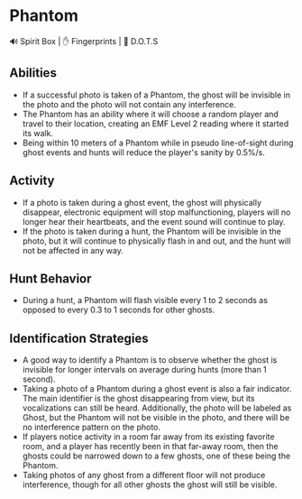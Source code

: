 # Phantom

🔊 Spirit Box | ✋ Fingerprints | 👻 D.O.T.S

## Abilities

- If a successful photo is taken of a Phantom, the ghost will be invisible in the photo and the photo will not contain any interference.
- The Phantom has an ability where it will choose a random player and travel to their location, creating an EMF Level 2 reading where it started its walk.
- Being within 10 meters of a Phantom while in pseudo line-of-sight during ghost events and hunts will reduce the player's sanity by 0.5%/s.

## Activity

- If a photo is taken during a ghost event, the ghost will physically disappear, electronic equipment will stop malfunctioning, players will no longer hear their heartbeats, and the event sound will continue to play.
- If the photo is taken during a hunt, the Phantom will be invisible in the photo, but it will continue to physically flash in and out, and the hunt will not be affected in any way.

## Hunt Behavior

* During a hunt, a Phantom will flash visible every 1 to 2 seconds as opposed to every 0.3 to 1 seconds for other ghosts.

## Identification Strategies

- A good way to identify a Phantom is to observe whether the ghost is invisible for longer intervals on average during hunts (more than 1 second).
- Taking a photo of a Phantom during a ghost event is also a fair indicator. The main identifier is the ghost disappearing from view, but its vocalizations can still be heard. Additionally, the photo will be labeled as Ghost, but the Phantom will not be visible in the photo, and there will be no interference pattern on the photo.
- If players notice activity in a room far away from its existing favorite room, and a player has recently been in that far-away room, then the ghosts could be narrowed down to a few ghosts, one of these being the Phantom.
- Taking photos of any ghost from a different floor will not produce interference, though for all other ghosts the ghost will still be visible.

